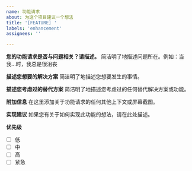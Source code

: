 ```yaml
---
name: 功能请求
about: 为这个项目建议一个想法
title: '[FEATURE] '
labels: 'enhancement'
assignees: ''

---
```


**您的功能请求是否与问题相关？请描述。**
简洁明了地描述问题所在。例如：当我...时，我总是很沮丧

**描述您想要的解决方案**
简洁明了地描述您想要发生的事情。

**描述您考虑过的替代方案**
简洁明了地描述您考虑过的任何替代解决方案或功能。

**附加信息**
在这里添加关于功能请求的任何其他上下文或屏幕截图。

**实现建议**
如果您有关于如何实现此功能的想法，请在此处描述。

**优先级**
- [ ] 低
- [ ] 中
- [ ] 高
- [ ] 紧急